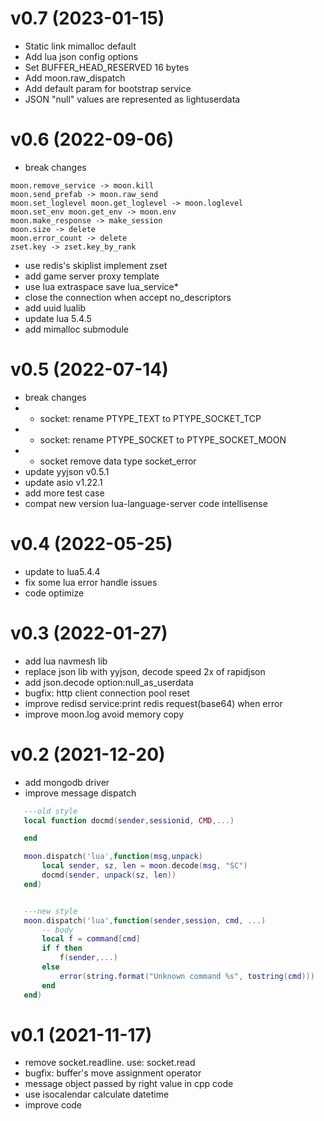 # v0.7 (2023-01-15)
- Static link mimalloc default
- Add lua json config options
- Set BUFFER_HEAD_RESERVED 16 bytes
- Add moon.raw_dispatch
- Add default param for bootstrap service
- JSON "null" values are represented as lightuserdata

# v0.6 (2022-09-06)
- break changes
```
moon.remove_service -> moon.kill
moon.send_prefab -> moon.raw_send
moon.set_loglevel moon.get_loglevel -> moon.loglevel
moon.set_env moon.get_env -> moon.env
moon.make_response -> make_session
moon.size -> delete
moon.error_count -> delete
zset.key -> zset.key_by_rank
```
- use redis's skiplist implement zset
- add game server proxy template
- use lua extraspace save lua_service*
- close the connection when accept no_descriptors
- add uuid lualib
- update lua 5.4.5
- add mimalloc submodule

# v0.5 (2022-07-14)

- break changes
- - socket: rename PTYPE_TEXT to PTYPE_SOCKET_TCP
- - socket: rename PTYPE_SOCKET to PTYPE_SOCKET_MOON
- - socket remove data type socket_error
- update yyjson v0.5.1
- update asio v1.22.1
- add more test case
- compat new version lua-language-server code intellisense

# v0.4 (2022-05-25)

- update to lua5.4.4
- fix some lua error handle issues
- code optimize

# v0.3 (2022-01-27)

- add lua navmesh lib
- replace json lib with yyjson, decode speed 2x of rapidjson
- add json.decode option:null_as_userdata
- bugfix: http client connection pool reset
- improve redisd service:print redis request(base64) when error
- improve moon.log avoid memory copy

# v0.2 (2021-12-20)
- add mongodb driver
- improve message dispatch

 ```lua
    ---old style
    local function docmd(sender,sessionid, CMD,...)

    end

    moon.dispatch('lua',function(msg,unpack)
        local sender, sz, len = moon.decode(msg, "SC")
        docmd(sender, unpack(sz, len))
    end)


    ---new style
    moon.dispatch('lua',function(sender,session, cmd, ...)
        -- body
        local f = command[cmd]
        if f then
            f(sender,...)
        else
            error(string.format("Unknown command %s", tostring(cmd)))
        end
    end)
 ```

# v0.1 (2021-11-17)
- remove socket.readline. use: socket.read
- bugfix: buffer's move assignment operator
- message object passed by right value in cpp code
- use isocalendar calculate datetime
- improve code